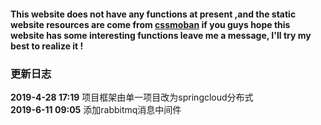 #### This website does not have any functions at present ,and the static website resources are come from [cssmoban](www.cssmoban.com)  if you guys hope this website has some  interesting functions  leave me a message, I'll try my best to realize it !

### 更新日志

**2019-4-28 17:19**   项目框架由单一项目改为springcloud分布式 <br>
**2019-6-11 09:05**   添加rabbitmq消息中间件
